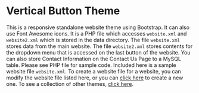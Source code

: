 # Vertical Button Theme

This is a responsive standalone website theme using Bootstrap.  It can also use Font Awesome icons.  It is a PHP file which accesses `website.xml` and `website2.xml` which is stored in the data directory.  The file `website.xml` stores data from the main website.  The file `website2.xml` stores contents for the dropdown menu that is accessed on the last button of the website.  You can also store Contact Information on the Contact Us Page to a MySQL table.  Please see PHP file for sample code.   Included here is a sample website file `website.xml`.  To create a website file for a website, you can modify the website file listed here, or you can [click here](http://www.gem-editor.com) to create a new one.  To see a collection of other themes, [click here](https://emrickj.github.io/themes).

